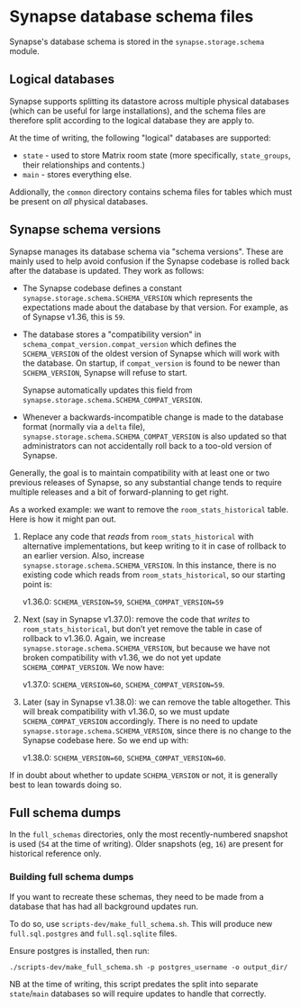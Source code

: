 # Synapse database schema files

Synapse's database schema is stored in the `synapse.storage.schema` module.

## Logical databases

Synapse supports splitting its datastore across multiple physical databases (which can
be useful for large installations), and the schema files are therefore split according
to the logical database they are apply to.

At the time of writing, the following "logical" databases are supported:

* `state` - used to store Matrix room state (more specifically, `state_groups`,
  their relationships and contents.)
* `main` - stores everything else.

Addionally, the `common` directory contains schema files for tables which must be
present on *all* physical databases.

## Synapse schema versions

Synapse manages its database schema via "schema versions". These are mainly used to
help avoid confusion if the Synapse codebase is rolled back after the database is
updated. They work as follows:

 * The Synapse codebase defines a constant `synapse.storage.schema.SCHEMA_VERSION`
   which represents the expectations made about the database by that version. For
   example, as of Synapse v1.36, this is `59`.

 * The database stores a "compatibility version" in
   `schema_compat_version.compat_version` which defines the `SCHEMA_VERSION` of the
   oldest version of Synapse which will work with the database. On startup, if
   `compat_version` is found to be newer than `SCHEMA_VERSION`, Synapse will refuse to
   start.

   Synapse automatically updates this field from
   `synapse.storage.schema.SCHEMA_COMPAT_VERSION`.

 * Whenever a backwards-incompatible change is made to the database format (normally
   via a `delta` file), `synapse.storage.schema.SCHEMA_COMPAT_VERSION` is also updated
   so that administrators can not accidentally roll back to a too-old version of Synapse.

Generally, the goal is to maintain compatibility with at least one or two previous
releases of Synapse, so any substantial change tends to require multiple releases and a
bit of forward-planning to get right.

As a worked example: we want to remove the `room_stats_historical` table. Here is how it
might pan out.

 1. Replace any code that *reads* from `room_stats_historical` with alternative
    implementations, but keep writing to it in case of rollback to an earlier version.
    Also, increase `synapse.storage.schema.SCHEMA_VERSION`.  In this
    instance, there is no existing code which reads from `room_stats_historical`, so
    our starting point is:

    v1.36.0: `SCHEMA_VERSION=59`, `SCHEMA_COMPAT_VERSION=59`

 2. Next (say in Synapse v1.37.0): remove the code that *writes* to
    `room_stats_historical`, but don’t yet remove the table in case of rollback to
    v1.36.0. Again, we increase `synapse.storage.schema.SCHEMA_VERSION`, but
    because we have not broken compatibility with v1.36, we do not yet update
    `SCHEMA_COMPAT_VERSION`. We now have:

    v1.37.0: `SCHEMA_VERSION=60`, `SCHEMA_COMPAT_VERSION=59`.

 3. Later (say in Synapse v1.38.0): we can remove the table altogether. This will
    break compatibility with v1.36.0, so we must update `SCHEMA_COMPAT_VERSION` accordingly.
    There is no need to update `synapse.storage.schema.SCHEMA_VERSION`, since there is no
    change to the Synapse codebase here. So we end up with:

    v1.38.0: `SCHEMA_VERSION=60`, `SCHEMA_COMPAT_VERSION=60`.

If in doubt about whether to update `SCHEMA_VERSION` or not, it is generally best to
lean towards doing so.

## Full schema dumps

In the `full_schemas` directories, only the most recently-numbered snapshot is used
(`54` at the time of writing). Older snapshots (eg, `16`) are present for historical
reference only.

### Building full schema dumps

If you want to recreate these schemas, they need to be made from a database that
has had all background updates run.

To do so, use `scripts-dev/make_full_schema.sh`. This will produce new
`full.sql.postgres` and `full.sql.sqlite` files.

Ensure postgres is installed, then run:

    ./scripts-dev/make_full_schema.sh -p postgres_username -o output_dir/

NB at the time of writing, this script predates the split into separate `state`/`main`
databases so will require updates to handle that correctly.
